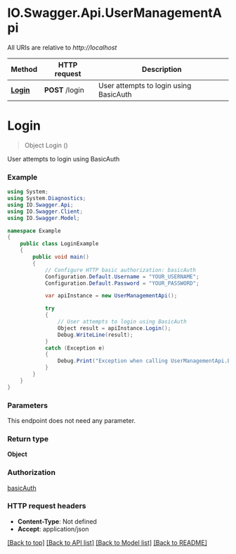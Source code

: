 # IO.Swagger.Api.UserManagementApi

All URIs are relative to *http://localhost*

Method | HTTP request | Description
------------- | ------------- | -------------
[**Login**](UserManagementApi.md#login) | **POST** /login | User attempts to login using BasicAuth


<a name="login"></a>
# **Login**
> Object Login ()

User attempts to login using BasicAuth

### Example
```csharp
using System;
using System.Diagnostics;
using IO.Swagger.Api;
using IO.Swagger.Client;
using IO.Swagger.Model;

namespace Example
{
    public class LoginExample
    {
        public void main()
        {
            // Configure HTTP basic authorization: basicAuth
            Configuration.Default.Username = "YOUR_USERNAME";
            Configuration.Default.Password = "YOUR_PASSWORD";

            var apiInstance = new UserManagementApi();

            try
            {
                // User attempts to login using BasicAuth
                Object result = apiInstance.Login();
                Debug.WriteLine(result);
            }
            catch (Exception e)
            {
                Debug.Print("Exception when calling UserManagementApi.Login: " + e.Message );
            }
        }
    }
}
```

### Parameters
This endpoint does not need any parameter.

### Return type

**Object**

### Authorization

[basicAuth](../README.md#basicAuth)

### HTTP request headers

 - **Content-Type**: Not defined
 - **Accept**: application/json

[[Back to top]](#) [[Back to API list]](../README.md#documentation-for-api-endpoints) [[Back to Model list]](../README.md#documentation-for-models) [[Back to README]](../README.md)

